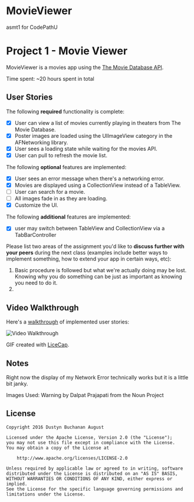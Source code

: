 # MovieViewer
asmt1 for CodePathU


# Project 1 - Movie Viewer

MovieViewer is a movies app using the [The Movie Database API](http://docs.themoviedb.apiary.io/#).

Time spent: ~20 hours spent in total

## User Stories

The following **required** functionality is complete:

- [X] User can view a list of movies currently playing in theaters from The Movie Database.
- [X] Poster images are loaded using the UIImageView category in the AFNetworking library.
- [X] User sees a loading state while waiting for the movies API.
- [X] User can pull to refresh the movie list.

The following **optional** features are implemented:

- [X] User sees an error message when there's a networking error.
- [X] Movies are displayed using a CollectionView instead of a TableView.
- [ ] User can search for a movie.
- [ ] All images fade in as they are loading.
- [X] Customize the UI.

The following **additional** features are implemented:

- [X] user may switch between TableView and CollectionView via a TabBarController

Please list two areas of the assignment you'd like to **discuss further with your peers** during the next class (examples include better ways to implement something, how to extend your app in certain ways, etc):

1. Basic procedure is followed but what we're actually doing may be lost. Knowing why you do something can be just as important as knowing you need to do it.
2. 

## Video Walkthrough 

Here's a [walkthrough](http://i.imgur.com/1syQ2HG.gif) of implemented user stories:

<img src='http://i.imgur.com/xVbJXST.gif' title='Movie Viewer Walkthrough' width='' alt='Video Walkthrough' />

GIF created with [LiceCap](http://www.cockos.com/licecap/).

## Notes

Right now the display of my Network Error technically works but it is a little bit janky.

Images Used:
Warning by Dalpat Prajapati from the Noun Project


## License

    Copyright 2016 Dustyn Buchanan August

    Licensed under the Apache License, Version 2.0 (the "License");
    you may not use this file except in compliance with the License.
    You may obtain a copy of the License at

        http://www.apache.org/licenses/LICENSE-2.0

    Unless required by applicable law or agreed to in writing, software
    distributed under the License is distributed on an "AS IS" BASIS,
    WITHOUT WARRANTIES OR CONDITIONS OF ANY KIND, either express or implied.
    See the License for the specific language governing permissions and
    limitations under the License.
